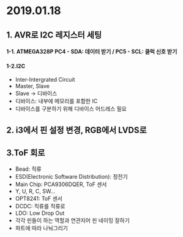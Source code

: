 2019.01.18
==========================================
## 1. AVR로 I2C 레지스터 세팅
#### 1-1. ATMEGA328P PC4 - SDA: 데이터 받기 / PC5 - SCL: 클럭 신호 받기

#### 1-2.I2C
- Inter-Intergrated Circuit
- Master, Slave 
- Slave -> 디바이스
- 디바이스: 내부에 메모리를 포함한 IC
- 디바이스를 구분하기 위해 디바이스 어드레스 필요

## 2. i3에서 핀 설정 변경, RGB에서 LVDS로

## 3.ToF 회로
- Bead: 직류
- ESD(Electronic Software Distribution): 정전기
- Main Chip: PCA9306DQER, ToF 센서
- Y, U, R, C, SW...
- OPT8241: ToF 센서
- DCDC: 직류를 직류로
- LDO: Low Drop Out
- 각각 핀들이 하는 역할과 연관지어 핀 네이밍 잘하기
- 파트에 따라 나눠그리기
